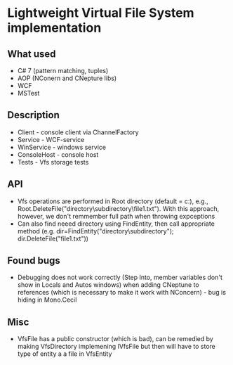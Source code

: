 # Lightweight Virtual File System implementation

## What used
- C# 7 (pattern matching, tuples)
- AOP (NConern and CNepture libs)
- WCF 
- MSTest


## Description
- Client - console client via ChannelFactory<T>
- Service - WCF-service
- WinService - windows service
- СonsoleHost - console host
- Tests - Vfs storage tests

## API
- Vfs operations are performed in Root directory (default = c:), e.g., Root.DeleteFile("directory\subdirectory\file1.txt"). With this approach, however, we don't remmember full path when throwing expceptions
- Can also find neeed directory using FindEntity, then call appropriate method (e.g. dir=FindEntity("directory\subdirectory"); dir.DeleteFile("file1.txt"))


## Found bugs
- Debugging does not work correctly (Step Into, member variables don't show in Locals and Autos windows) when adding CNeptune to references (which is necessary to make it work with NConcern) - bug is hiding in Mono.Cecil

## Misc
- VfsFile has a public constructor (which is bad), can be remedied by making VfsDirectory implemening IVfsFile but then will have to store type of entity a a file in VfsEntity


